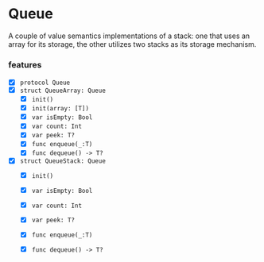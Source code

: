 # Queue

A couple of value semantics implementations of a stack: one that uses an array for its storage, the other utilizes two stacks as its storage mechanism.

### features
- [x] `protocol Queue`
- [x] `struct QueueArray: Queue`
  - [x] `init()`
  - [x] `init(array: [T])`
  - [x] `var isEmpty: Bool`
  - [x] `var count: Int`
  - [x] `var peek: T?`
  - [x] `func enqueue(_:T)`
  - [x] `func dequeue() -> T?`
- [x] `struct QueueStack: Queue`
  - [x] `init()`
  - [x] `var isEmpty: Bool`
  - [x] `var count: Int`
  - [x] `var peek: T?`
  - [x] `func enqueue(_:T)`
  - [x] `func dequeue() -> T?`
  